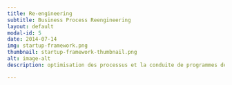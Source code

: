 ```yaml
---
title: Re-engineering
subtitle: Business Process Reengineering
layout: default
modal-id: 5
date: 2014-07-14
img: startup-framework.png
thumbnail: startup-framework-thumbnail.png
alt: image-alt
description: optimisation des processus et la conduite de programmes de transformation de la fonction Finance .

---
```

